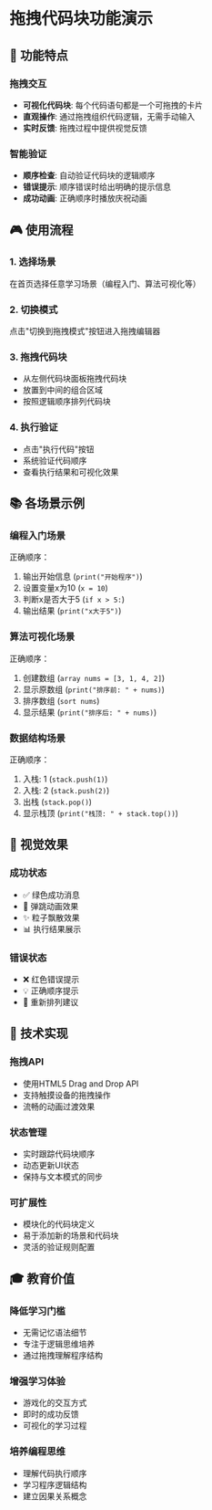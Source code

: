 # 拖拽代码块功能演示

## 🎯 功能特点

### 拖拽交互
- **可视化代码块**: 每个代码语句都是一个可拖拽的卡片
- **直观操作**: 通过拖拽组织代码逻辑，无需手动输入
- **实时反馈**: 拖拽过程中提供视觉反馈

### 智能验证
- **顺序检查**: 自动验证代码块的逻辑顺序
- **错误提示**: 顺序错误时给出明确的提示信息
- **成功动画**: 正确顺序时播放庆祝动画

## 🎮 使用流程

### 1. 选择场景
在首页选择任意学习场景（编程入门、算法可视化等）

### 2. 切换模式
点击"切换到拖拽模式"按钮进入拖拽编辑器

### 3. 拖拽代码块
- 从左侧代码块面板拖拽代码块
- 放置到中间的组合区域
- 按照逻辑顺序排列代码块

### 4. 执行验证
- 点击"执行代码"按钮
- 系统验证代码顺序
- 查看执行结果和可视化效果

## 📚 各场景示例

### 编程入门场景
正确顺序：
1. 输出开始信息 (`print("开始程序")`)
2. 设置变量x为10 (`x = 10`)
3. 判断x是否大于5 (`if x > 5:`)
4. 输出结果 (`print("x大于5")`)

### 算法可视化场景
正确顺序：
1. 创建数组 (`array nums = [3, 1, 4, 2]`)
2. 显示原数组 (`print("排序前: " + nums)`)
3. 排序数组 (`sort nums`)
4. 显示结果 (`print("排序后: " + nums)`)

### 数据结构场景
正确顺序：
1. 入栈: 1 (`stack.push(1)`)
2. 入栈: 2 (`stack.push(2)`)
3. 出栈 (`stack.pop()`)
4. 显示栈顶 (`print("栈顶: " + stack.top())`)

## 🎨 视觉效果

### 成功状态
- ✅ 绿色成功消息
- 🎉 弹跳动画效果
- ✨ 粒子飘散效果
- 📊 执行结果展示

### 错误状态
- ❌ 红色错误提示
- 💡 正确顺序提示
- 🔄 重新排列建议

## 🔧 技术实现

### 拖拽API
- 使用HTML5 Drag and Drop API
- 支持触摸设备的拖拽操作
- 流畅的动画过渡效果

### 状态管理
- 实时跟踪代码块顺序
- 动态更新UI状态
- 保持与文本模式的同步

### 可扩展性
- 模块化的代码块定义
- 易于添加新的场景和代码块
- 灵活的验证规则配置

## 🎓 教育价值

### 降低学习门槛
- 无需记忆语法细节
- 专注于逻辑思维培养
- 通过拖拽理解程序结构

### 增强学习体验
- 游戏化的交互方式
- 即时的成功反馈
- 可视化的学习过程

### 培养编程思维
- 理解代码执行顺序
- 学习程序逻辑结构
- 建立因果关系概念
